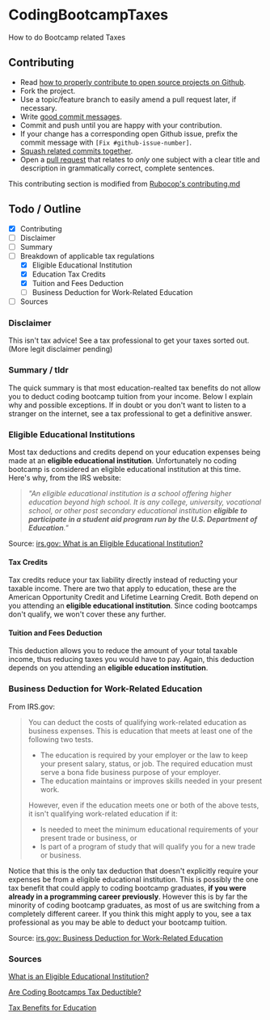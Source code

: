 # CodingBootcampTaxes
How to do Bootcamp related Taxes

## Contributing 

* Read [how to properly contribute to open source projects on Github](http://gun.io/blog/how-to-github-fork-branch-and-pull-request).
* Fork the project.
* Use a topic/feature branch to easily amend a pull request later, if necessary.
* Write [good commit messages](http://tbaggery.com/2008/04/19/a-note-about-git-commit-messages.html).
* Commit and push until you are happy with your contribution.
* If your change has a corresponding open Github issue, prefix the commit message with `[Fix #github-issue-number]`.
* [Squash related commits together](http://gitready.com/advanced/2009/02/10/squashing-commits-with-rebase.html).
* Open a [pull request](https://help.github.com/articles/using-pull-requests) that relates to *only* one subject with a clear title
  and description in grammatically correct, complete sentences.

This contributing section is modified from [Rubocop's contributing.md](https://github.com/bbatsov/rubocop/blob/master/CONTRIBUTING.md)

## Todo / Outline

- [x] Contributing
- [ ] Disclaimer
- [ ] Summary
- [ ] Breakdown of applicable tax regulations
  - [X] Eligible Educational Institution
  - [X] Education Tax Credits
  - [X] Tuition and Fees Deduction
  - [ ] Business Deduction for Work-Related Education
- [ ] Sources

### Disclaimer
This isn't tax advice! See a tax professional to get your taxes sorted out. (More legit disclaimer pending)

### Summary / tldr
The quick summary is that most education-realted tax benefits do not allow you to deduct coding bootcamp tuition from your income. Below I explain why and possible exceptions. If in doubt or you don't want to listen to a stranger on the internet, see a tax professional to get a definitive answer.

### Eligible Educational Institutions
Most tax deductions and credits depend on your education expenses being made at an **eligible educational institution**. Unfortunately no coding bootcamp is considered an eligible educational institution at this time. Here's why, from the IRS website:

> _"An eligible educational institution is a school offering higher education beyond high school. It is any college, university, vocational school, or other post secondary educational institution **eligible to participate in a student aid program run by the U.S. Department of Education**."_

Source: [irs.gov: What is an Eligible Educational Institution?](https://www.irs.gov/individuals/eligible-educational-inst)

#### Tax Credits
Tax credits reduce your tax liability directly instead of reducting your taxable income. There are two that apply to education,  these are the American Opportunity Credit and Lifetime Learning Credit. Both depend on you attending an **eligible educational institution**. Since coding bootcamps don't qualify, we won't cover these any further.

#### Tuition and Fees Deduction
This deduction allows you to reduce the amount of your total taxable income, thus reducing taxes you would have to pay. Again, this deduction depends on you attending an **eligible education institution**.

### Business Deduction for Work-Related Education
From IRS.gov:

> You can deduct the costs of qualifying work-related education as business expenses. This is education that meets at least one of the following two tests.
> * The education is required by your employer or the law to keep your present salary, status, or job. The required education must serve a bona fide business purpose of your employer.
> * The education maintains or improves skills needed in your present work.
> 
> However, even if the education meets one or both of the above tests, it isn't qualifying work-related education if it:
> * Is needed to meet the minimum educational requirements of your present trade or business, or
> * Is part of a program of study that will qualify you for a new trade or business.

Notice that this is the only tax deduction that doesn't explicitly require your expenses be from a eligible educational institution. This is possibly the one tax benefit that could apply to coding bootcamp graduates, **if you were already in a programming career previously**. However this is by far the minority of coding bootcamp graduates, as most of us are switching from a completely different career. If you think this might apply to you, see a tax professional as you may be able to deduct your bootcamp tuition. 

Source: [irs.gov: Business Deduction for Work-Related Education](https://www.irs.gov/publications/p970/ch12.html)

### Sources
[What is an Eligible Educational Institution?](https://www.irs.gov/individuals/eligible-educational-inst)

[Are Coding Bootcamps Tax Deductible?](http://blog.wefinance.co/are-coding-bootcamps-tax-deductible/)

[Tax Benefits for Education](https://www.irs.gov/uac/tax-benefits-for-education-information-center)

